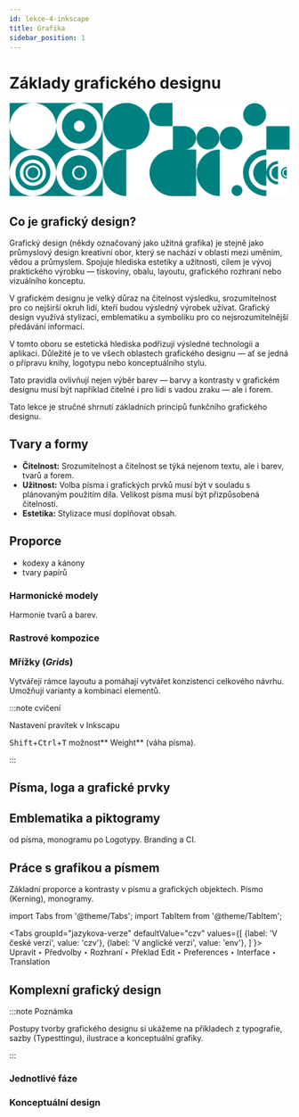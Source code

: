 ```yaml
---
id: lekce-4-inkscape
title: Grafika
sidebar_position: 1
---
```


# Základy grafického designu

![image](./images/header-graphicdesign.svg)

## Co je grafický design?
Grafický design (někdy označovaný jako užitná grafika) je stejně jako průmyslový design kreativní obor, který se nachází v oblasti mezi uměním, vědou a průmyslem. Spojuje hlediska estetiky a užitnosti, cílem je vývoj praktického výrobku — tiskoviny, obalu, layoutu, grafického rozhraní nebo vizuálního konceptu.

V grafickém designu je velký důraz na čitelnost výsledku, srozumitelnost pro co nejširší okruh lidí, kteří budou výsledný výrobek užívat. Grafický design využívá stylizaci, emblematiku a symboliku pro co nejsrozumitelnější předávání informací.

V tomto oboru se estetická hlediska podřizují výsledné technologii a aplikaci. Důležité je to ve všech oblastech grafického designu — ať se jedná o přípravu knihy, logotypu nebo konceptuálního stylu.

Tato pravidla ovlivňují nejen výběr barev — barvy a kontrasty v grafickém designu musí být například čitelné i pro lidi s vadou zraku — ale i forem.

Tato lekce je stručné shrnutí základních principů funkčního grafického designu.  

## Tvary a formy
- **Čitelnost:**
Srozumitelnost a čitelnost se týká nejenom textu, ale i barev, tvarů a forem.
- **Užitnost:**
Volba písma i grafických prvků musí být v souladu s plánovaným použitím díla. Velikost písma musí být přizpůsobená čitelnosti.
- **Estetika:**
Stylizace musí doplňovat obsah.

## Proporce

- kodexy a kánony
- tvary papírů

### Harmonické modely

Harmonie tvarů a barev.

### Rastrové kompozice


### Mřížky (*Grids*)
Vytvářejí rámce layoutu a pomáhají vytvářet konzistenci celkového návrhu. Umožňují varianty a kombinaci elementů.

:::note cvičení

Nastavení pravítek v Inkscapu

<kbd>Shift</kbd>+<kbd>Ctrl</kbd>+<kbd>T</kbd> možnost** Weight** (váha písma).

:::

## Písma, loga a grafické prvky

## Emblematika a piktogramy
od písma, monogramu po Logotypy. Branding a CI.

## Práce s grafikou a písmem
Základní proporce a kontrasty v písmu a grafických objektech. Písmo (Kerning), monogramy.

import Tabs from '@theme/Tabs';
import TabItem from '@theme/TabItem';

<Tabs
  groupId="jazykova-verze"
  defaultValue="czv"
  values={[
    {label: 'V české verzi', value: 'czv'},
    {label: 'V anglické verzi', value: 'env'},
  ]
}>
<TabItem value="czv">Upravit ‣ Předvolby ‣ Rozhraní ‣ Překlad</TabItem>
<TabItem value="env">Edit ‣ Preferences ‣ Interface ‣ Translation</TabItem>
</Tabs>

## Komplexní grafický design

:::note Poznámka

 Postupy tvorby grafického designu si ukážeme na příkladech z typografie, sazby (Typesttingu), ilustrace a konceptuální grafiky.

:::

### Jednotlivé fáze
### Konceptuální design
